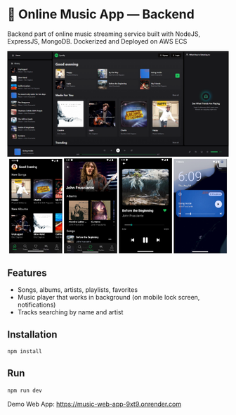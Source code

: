 # 🎵 Online Music App — Backend
Backend part of online music streaming service built with NodeJS, ExpressJS, MongoDB.
Dockerized and Deployed on AWS ECS

<img src="readme/desktop.png"/>
<div align="middle">
  <img src="readme/mobile-home.png" width="24%"/>
  <img src="readme/mobile-artist.png" width="24%"/>
  <img src="readme/mobile-player.png" width="24%"/>
  <img src="readme/mobile-lockscreen.png" width="24%"/>
</div>

## Features
* Songs, albums, artists, playlists, favorites
* Music player that works in background (on mobile lock screen, notifications)
* Tracks searching by name and artist

## Installation

```bash
npm install
```

## Run

```bash
npm run dev
```

Demo Web App: https://music-web-app-9xt9.onrender.com
